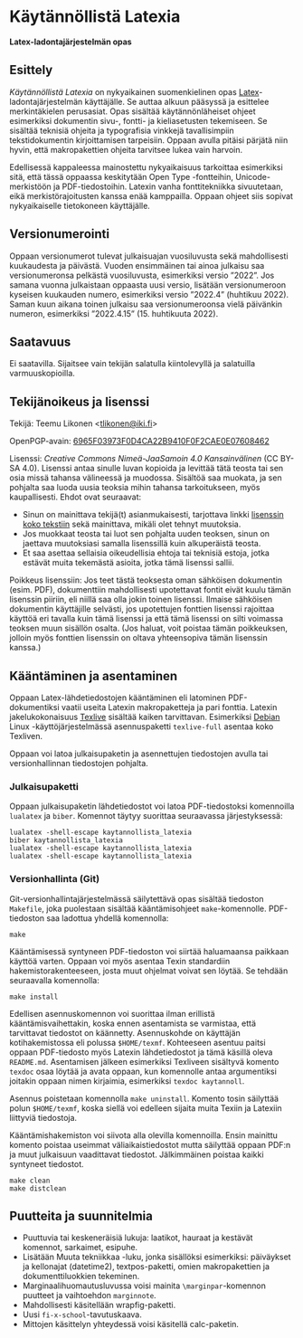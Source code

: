 Käytännöllistä Latexia
======================

**Latex-ladontajärjestelmän opas**


Esittely
--------

*Käytännöllistä Latexia* on nykyaikainen suomenkielinen opas
[Latex](https://fi.wikipedia.org/wiki/LaTeX)-ladontajärjestelmän
käyttäjälle. Se auttaa alkuun pääsyssä ja esittelee merkintäkielen
perusasiat. Opas sisältää käytännönläheiset ohjeet esimerkiksi
dokumentin sivu-, fontti- ja kieliasetusten tekemiseen. Se sisältää
teknisiä ohjeita ja typografisia vinkkejä tavallisimpiin
tekstidokumentin kirjoittamisen tarpeisiin. Oppaan avulla pitäisi
pärjätä niin hyvin, että makropakettien ohjeita tarvitsee lukea vain
harvoin.

Edellisessä kappaleessa mainostettu nykyaikaisuus tarkoittaa esimerkiksi
sitä, että tässä oppaassa keskitytään Open Type -fontteihin,
Unicode-merkistöön ja PDF-tiedostoihin. Latexin vanha fonttitekniikka
sivuutetaan, eikä merkistörajoitusten kanssa enää kamppailla. Oppaan
ohjeet siis sopivat nykyaikaiselle tietokoneen käyttäjälle.


Versionumerointi
----------------

Oppaan versionumerot tulevat julkaisuajan vuosiluvusta sekä
mahdollisesti kuukaudesta ja päivästä. Vuoden ensimmäinen tai ainoa
julkaisu saa versionumeronsa pelkästä vuosiluvusta, esimerkiksi versio
”2022”. Jos samana vuonna julkaistaan oppaasta uusi versio, lisätään
versionumeroon kyseisen kuukauden numero, esimerkiksi versio ”2022.4”
(huhtikuu 2022). Saman kuun aikana toinen julkaisu saa versionumeroonsa
vielä päivänkin numeron, esimerkiksi ”2022.4.15” (15. huhtikuuta 2022).


Saatavuus
---------

Ei saatavilla. Sijaitsee vain tekijän salatulla kiintolevyllä ja
salatuilla varmuuskopioilla.


Tekijänoikeus ja lisenssi
-------------------------

Tekijä: Teemu Likonen <<tlikonen@iki.fi>>

OpenPGP-avain: [6965F03973F0D4CA22B9410F0F2CAE0E07608462][PGP]

Lisenssi: *Creative Commons Nimeä-JaaSamoin 4.0 Kansainvälinen* (CC
BY-SA 4.0). Lisenssi antaa sinulle luvan kopioida ja levittää tätä
teosta tai sen osia missä tahansa välineessä ja muodossa. Sisältöä saa
muokata, ja sen pohjalta saa luoda uusia teoksia mihin tahansa
tarkoitukseen, myös kaupallisesti. Ehdot ovat seuraavat:

  - Sinun on mainittava tekijä(t) asianmukaisesti, tarjottava linkki
    [lisenssin koko tekstiin][CC] sekä mainittava, mikäli olet tehnyt
    muutoksia.
  - Jos muokkaat teosta tai luot sen pohjalta uuden teoksen, sinun on
    jaettava muutoksiasi samalla lisenssillä kuin alkuperäistä teosta.
  - Et saa asettaa sellaisia oikeudellisia ehtoja tai teknisiä estoja,
    jotka estävät muita tekemästä asioita, jotka tämä lisenssi sallii.

[CC]: https://creativecommons.org/licenses/by-sa/4.0/legalcode.fi

Poikkeus lisenssiin: Jos teet tästä teoksesta oman sähköisen dokumentin
(esim. PDF), dokumenttiin mahdollisesti upotettavat fontit eivät kuulu
tämän lisenssin piiriin, eli niillä saa olla jokin toinen lisenssi.
Ilmaise sähköisen dokumentin käyttäjille selvästi, jos upotettujen
fonttien lisenssi rajoittaa käyttöä eri tavalla kuin tämä lisenssi ja
että tämä lisenssi on silti voimassa teoksen muun sisällön osalta. (Jos
haluat, voit poistaa tämän poikkeuksen, jolloin myös fonttien lisenssin
on oltava yhteensopiva tämän lisenssin kanssa.)

[PGP]: http://www.iki.fi/tlikonen/pgp-key.asc


Kääntäminen ja asentaminen
--------------------------

Oppaan Latex-lähdetiedostojen kääntäminen eli latominen PDF-dokumentiksi
vaatii useita Latexin makropaketteja ja pari fonttia. Latexin
jakelukokonaisuus [Texlive](https://tug.org/texlive/) sisältää kaiken
tarvittavan. Esimerkiksi [Debian](https://www.debian.org) Linux
-käyttöjärjestelmässä asennuspaketti `texlive-full` asentaa koko
Texliven.

Oppaan voi latoa julkaisupaketin ja asennettujen tiedostojen avulla tai
versionhallinnan tiedostojen pohjalta.


### Julkaisupaketti

Oppaan julkaisupaketin lähdetiedostot voi latoa PDF-tiedostoksi
komennoilla `lualatex` ja `biber`. Komennot täytyy suorittaa seuraavassa
järjestyksessä:

    lualatex -shell-escape kaytannollista_latexia
    biber kaytannollista_latexia
    lualatex -shell-escape kaytannollista_latexia
    lualatex -shell-escape kaytannollista_latexia


### Versionhallinta (Git)

Git-versionhallintajärjestelmässä säilytettävä opas sisältää tiedoston
`Makefile`, joka puolestaan sisältää kääntämisohjeet `make`-komennolle.
PDF-tiedoston saa ladottua yhdellä komennolla:

    make

Kääntämisessä syntyneen PDF-tiedoston voi siirtää haluamaansa paikkaan
käyttöä varten. Oppaan voi myös asentaa Texin standardiin
hakemistorakenteeseen, josta muut ohjelmat voivat sen löytää. Se tehdään
seuraavalla komennolla:

    make install

Edellisen asennuskomennon voi suorittaa ilman erillistä
kääntämisvaihettakin, koska ennen asentamista se varmistaa, että
tarvittavat tiedostot on käännetty. Asennuskohde on käyttäjän
kotihakemistossa eli polussa `$HOME/texmf`. Kohteeseen asentuu paitsi
oppaan PDF-tiedosto myös Latexin lähdetiedostot ja tämä käsillä oleva
`README.md`. Asentamisen jälkeen esimerkiksi Texliveen sisältyvä komento
`texdoc` osaa löytää ja avata oppaan, kun komennolle antaa argumentiksi
joitakin oppaan nimen kirjaimia, esimerkiksi `texdoc kaytannoll`.

Asennus poistetaan komennolla `make uninstall`. Komento tosin säilyttää
polun `$HOME/texmf`, koska siellä voi edelleen sijaita muita Texiin ja
Latexiin liittyviä tiedostoja.

Kääntämishakemiston voi siivota alla olevilla komennoilla. Ensin
mainittu komento poistaa useimmat väliaikaistiedostot mutta säilyttää
oppaan PDF:n ja muut julkaisuun vaadittavat tiedostot. Jälkimmäinen
poistaa kaikki syntyneet tiedostot.

    make clean
    make distclean


Puutteita ja suunnitelmia
-------------------------

  - Puuttuvia tai keskeneräisiä lukuja: laatikot, hauraat ja kestävät
    komennot, sarkaimet, esipuhe.
  - Lisätään Muuta tekniikkaa -luku, jonka sisällöksi esimerkiksi:
    päiväykset ja kellonajat (datetime2), textpos-paketti, omien
    makropakettien ja dokumenttiluokkien tekeminen.
  - Marginaalihuomautusluvussa voisi mainita `\marginpar`-komennon
    puutteet ja vaihtoehdon `marginnote`.
  - Mahdollisesti käsitellään wrapfig-paketti.
  - Uusi `fi-x-school`-tavutuskaava.
  - Mittojen käsittelyn yhteydessä voisi käsitellä calc-paketin.
